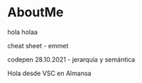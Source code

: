 # AboutMe
hola
holaa

cheat sheet - emmet

codepen 28.10.2021 - jerarquía y semántica

Hola desde VSC en Almansa